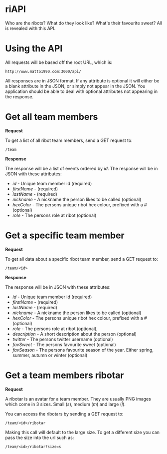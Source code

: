 riAPI
=====

Who are the ribots? What do they look like? What's their favourite sweet? All is revealed with this API.

Using the API
=============

All requests will be based off the root URL, which is:

    http://www.matto1990.com:3000/api/

All responses are in JSON format. If any attribute is optional it will either be a blank attribute in the JSON, or simply not appear in the JSON. You application should be able to deal with optional attributes not appearing in the response.

Get all team members
====================

**Request**

To get a list of all ribot team members, send a GET request to:

    /team

**Response**

The response will be a list of events ordered by _id_. The response will be in JSON with these attributes:

- *id* - Unique team member id (required)
- *firstName* - (required)
- *lastName* - (required)
- *nickname* - A nickname the person likes to be called (optional)
- *hexColor* - The persons unique ribot hex colour, prefixed with a # (optional)
- *role* - The persons role at ribot (optional)

Get a specific team member
==========================

**Request**

To get all data about a specific ribot team member, send a GET request to:

    /team/<id>

**Response**

The response will be in JSON with these attributes:

- *id* - Unique team member id (required)
- *firstName* - (required)
- *lastName* - (required)
- *nickname* - A nickname the person likes to be called (optional)
- *hexColor* - The persons unique ribot hex colour, prefixed with a # (optional)
- *role* - The persons role at ribot (optional),
- *description* - A short description about the person (optional)
- *twitter* - The persons twitter username (optional)
- *favSweet* - The persons favourite sweet (optional)
- *favSeason* - The persons favourite season of the year. Either spring, summer, autumn or winter (optional)

Get a team members ribotar
==========================

**Request**

A ribotar is an avatar for a team member. They are usually PNG images which come in 3 sizes. Small (*s*), medium (*m*) and large (*l*).

You can access the ribotars by sending a GET request to:

    /team/<id>/ribotar

Making this call will default to the large size. To get a different size you can pass the size into the url such as:

    /team/<id>/ribotar?size=s
